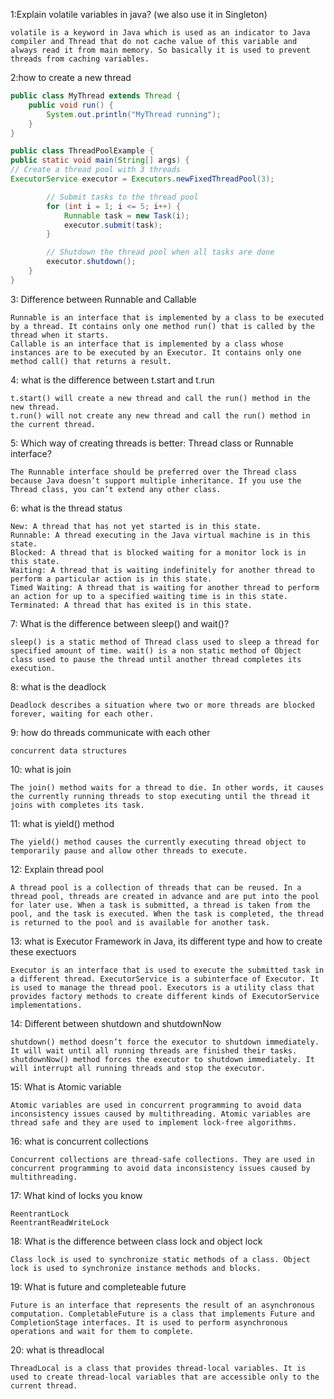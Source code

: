 1:Explain volatile variables in java? (we also use it in Singleton)
```text
volatile is a keyword in Java which is used as an indicator to Java compiler and Thread that do not cache value of this variable and always read it from main memory. So basically it is used to prevent threads from caching variables.
```

2:how to create a new thread
```java
public class MyThread extends Thread {
    public void run() {
        System.out.println("MyThread running");
    }
}
```
```java
public class ThreadPoolExample {
public static void main(String[] args) {
// Create a thread pool with 3 threads
ExecutorService executor = Executors.newFixedThreadPool(3);

        // Submit tasks to the thread pool
        for (int i = 1; i <= 5; i++) {
            Runnable task = new Task(i);
            executor.submit(task);
        }

        // Shutdown the thread pool when all tasks are done
        executor.shutdown();
    }
}
```
3: Difference between Runnable and Callable
```text
Runnable is an interface that is implemented by a class to be executed by a thread. It contains only one method run() that is called by the thread when it starts.
Callable is an interface that is implemented by a class whose instances are to be executed by an Executor. It contains only one method call() that returns a result.
```

4: what is the difference between t.start and t.run
```text
t.start() will create a new thread and call the run() method in the new thread.
t.run() will not create any new thread and call the run() method in the current thread.
```

5:  Which way of creating threads is better: Thread class or Runnable interface?
```text
The Runnable interface should be preferred over the Thread class because Java doesn’t support multiple inheritance. If you use the Thread class, you can’t extend any other class.
```
6: what is the thread status
```text
New: A thread that has not yet started is in this state.
Runnable: A thread executing in the Java virtual machine is in this state.
Blocked: A thread that is blocked waiting for a monitor lock is in this state.
Waiting: A thread that is waiting indefinitely for another thread to perform a particular action is in this state.
Timed Waiting: A thread that is waiting for another thread to perform an action for up to a specified waiting time is in this state.
Terminated: A thread that has exited is in this state.
```
7: What is the difference between sleep() and wait()?
```text
sleep() is a static method of Thread class used to sleep a thread for specified amount of time. wait() is a non static method of Object class used to pause the thread until another thread completes its execution.
```

8: what is the deadlock
```text
Deadlock describes a situation where two or more threads are blocked forever, waiting for each other.
```

9: how do threads communicate with each other
```text
concurrent data structures
```

10: what is join
```text
The join() method waits for a thread to die. In other words, it causes the currently running threads to stop executing until the thread it joins with completes its task.
```

11: what is yield() method
```text
The yield() method causes the currently executing thread object to temporarily pause and allow other threads to execute.
```

12: Explain thread pool
```text
A thread pool is a collection of threads that can be reused. In a thread pool, threads are created in advance and are put into the pool for later use. When a task is submitted, a thread is taken from the pool, and the task is executed. When the task is completed, the thread is returned to the pool and is available for another task.
```

13: what is Executor Framework in Java, its different type and how to create these exectuors
```text
Executor is an interface that is used to execute the submitted task in a different thread. ExecutorService is a subinterface of Executor. It is used to manage the thread pool. Executors is a utility class that provides factory methods to create different kinds of ExecutorService implementations.
```

14: Different between shutdown and shutdownNow
```text
shutdown() method doesn’t force the executor to shutdown immediately. It will wait until all running threads are finished their tasks. shutdownNow() method forces the executor to shutdown immediately. It will interrupt all running threads and stop the executor.
```

15: What is Atomic variable
```text
Atomic variables are used in concurrent programming to avoid data inconsistency issues caused by multithreading. Atomic variables are thread safe and they are used to implement lock-free algorithms.
```

16: what is concurrent collections
```text
Concurrent collections are thread-safe collections. They are used in concurrent programming to avoid data inconsistency issues caused by multithreading.
```

17: What kind of locks you know
```text
ReentrantLock
ReentrantReadWriteLock
```

18: What is the difference between class lock and object lock
```text
Class lock is used to synchronize static methods of a class. Object lock is used to synchronize instance methods and blocks.
```

19: What is future and completeable future
```text
Future is an interface that represents the result of an asynchronous computation. CompletableFuture is a class that implements Future and CompletionStage interfaces. It is used to perform asynchronous operations and wait for them to complete.
```


20: what is threadlocal
```text
ThreadLocal is a class that provides thread-local variables. It is used to create thread-local variables that are accessible only to the current thread.
```





